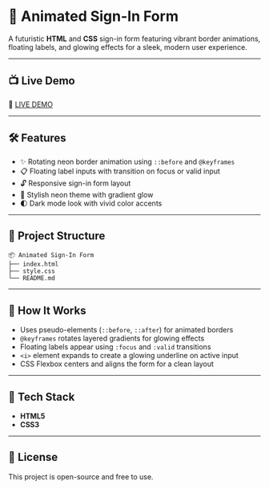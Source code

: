 # 🔐 Animated Sign-In Form

A futuristic **HTML** and **CSS** sign-in form featuring vibrant border animations, floating labels, and glowing effects for a sleek, modern user experience.

---

## 📺 Live Demo

🔗 [LIVE DEMO](https://mouadaiche.github.io/Animated-Login-Form/Animated%20Login%20Form/)

---

## 🛠️ Features

- ✨ Rotating neon border animation using `::before` and `@keyframes`  
- 📋 Floating label inputs with transition on focus or valid input  
- 🔓 Responsive sign-in form layout  
- 🎨 Stylish neon theme with gradient glow  
- 🌓 Dark mode look with vivid color accents  

---

## 📁 Project Structure

```
📦 Animated Sign-In Form
├── index.html
├── style.css
└── README.md
```

---

## 🧠 How It Works

- Uses pseudo-elements (`::before`, `::after`) for animated borders  
- `@keyframes` rotates layered gradients for glowing effects  
- Floating labels appear using `:focus` and `:valid` transitions  
- `<i>` element expands to create a glowing underline on active input  
- CSS Flexbox centers and aligns the form for a clean layout  

---

## 🧰 Tech Stack

- **HTML5**
- **CSS3**

---

## 📜 License

This project is open-source and free to use.
